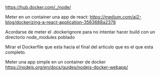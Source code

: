 https://hub.docker.com/_/node/


Meter en un container una app de react:
https://medium.com/ai2-blog/dockerizing-a-react-application-3563688a2378

Acordarse de meter el .dockerignore para no intentar hacer build con un directorio node_modules poblado

Mirar el Dockerfile que esta hacia el final del articulo que es el que esta completo.


Meter una app simple en un container de docker
https://nodejs.org/en/docs/guides/nodejs-docker-webapp/
